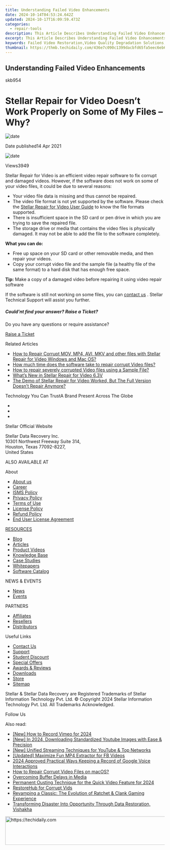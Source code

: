 ```yaml
---
title: Understanding Failed Video Enhancements
date: 2024-10-14T04:53:24.642Z
updated: 2024-10-17T16:09:59.473Z
categories:
  - repair-tools
description: This Article Describes Understanding Failed Video Enhancements
excerpt: This Article Describes Understanding Failed Video Enhancements
keywords: Failed Video Restoration,Video Quality Degradation Solutions,Common Video Enhancement Mistakes,Enhancing Low-Quality Videos,Video Enhancement Techniques for Poor Results,Restore Failed Video Quality,Post-Enhancement Video Issues
thumbnail: https://thmb.techidaily.com/436e7c090c1399dacbfd65fa5eec6eb667bcc5539d8f70bb67561d5aae5ff3b5.jpg
---
```


## Understanding Failed Video Enhancements

skb954

# Stellar Repair for Video Doesn’t Work Properly on Some of My Files – Why?

![date](https://cdn-cmlep.nitrocdn.com/DLSjJVyzoVcUgUSBlgyEUoGMDKLbWXQr/assets/images/optimized/rev-636f8fd/www.stellarinfo.com/support/kb/asset/frontend/images/date.png)

 Date published14 Apr 2021

![date](https://cdn-cmlep.nitrocdn.com/DLSjJVyzoVcUgUSBlgyEUoGMDKLbWXQr/assets/images/optimized/rev-636f8fd/www.stellarinfo.com/support/kb/asset/frontend/images/view.png)

 Views3949

 Stellar Repair for Video is an efficient video repair software to fix corrupt and damaged videos. However, if the software does not work on some of your video files, it could be due to several reasons:

* Your video file data is missing and thus cannot be repaired.
* The video file format is not yet supported by the software. Please check the [Stellar Repair for Video User Guide](https://tools.techidaily.com/stellardata-recovery/buy-now/) to know the file formats supported.
* There is insufficient space in the SD card or pen drive in which you are trying to save the repaired file.
* The storage drive or media that contains the video files is physically damaged. It may not be able to add the file to the software completely.

**What you can do:**

* Free up space on your SD card or other removable media, and then repair your videos.
* Copy your corrupt video file and the sample file (a healthy file of the same format) to a hard disk that has enough free space.

**Tip:** Make a copy of a damaged video before repairing it using video repair software

 If the software is still not working on some files, you can [contact us](https://www.stellarinfo.com/contact/contact-us.php) . Stellar Technical Support will assist you further.

##### Could'nt find your answer? Raise a Ticket?

Do you have any questions or require assistance?

[Raise a Ticket](https://tickets.stellarinfo.com/portal/en/signin)

Related Articles

* [How to Repair Corrupt MOV, MP4, AVI, MKV and other files with Stellar Repair for Video Windows and Mac OS?](how-to-fix-corrupt-quicktime-mov-file)
* [How much time does the software take to repair corrupt Video files?](time-take-to-repair-corrupt-video-files)
* [How to repair severely corrupted Video files using a Sample File?](corrupted-video-repair-using-sample-file)
* [What’s New in Stellar Repair for Video 6.3V](new-stellar-phoenix-video-repair-more-powerful)
* [The Demo of Stellar Repair for Video Worked, But The Full Version Doesn’t Repair Anymore?](demo-worked-full-version-does-not-repair)

 Technology You Can TrustA Brand Present Across The Globe

* [](https://www.stellarinfo.com/images/v7/ISO-27001-2013-Certificate.pdf)
* [](https://www.stellarinfo.com/images/v7/ISO-9001-2008Certificate.pdf)
* [](https://tools.techidaily.com/stellardata-recovery/buy-now/)

 Stellar Official Website

 Stellar Data Recovery Inc.  
 10301 Northwest Freeway Suite 314,  
 Houston, Texas 77092-8227,  
 United States

 ALSO AVAILABLE AT

 About

* [About us](https://tools.techidaily.com/stellardata-recovery/buy-now/)
* [Career](https://tools.techidaily.com/stellardata-recovery/buy-now/)
* [ISMS Policy](https://tools.techidaily.com/stellardata-recovery/buy-now/)
* [Privacy Policy](https://tools.techidaily.com/stellardata-recovery/buy-now/)
* [Terms of Use](https://tools.techidaily.com/stellardata-recovery/buy-now/)
* [License Policy](https://www.stellarinfo.com/software-licensing-usage.php)
* [Refund Policy](https://tools.techidaily.com/stellardata-recovery/buy-now/)
* [End User License Agreement](https://tools.techidaily.com/stellardata-recovery/buy-now/)

[RESOURCES](https://tools.techidaily.com/stellardata-recovery/buy-now/)

* [Blog](https://tools.techidaily.com/stellardata-recovery/buy-now/)
* [Articles](https://tools.techidaily.com/stellardata-recovery/buy-now/)
* [Product Videos](https://tools.techidaily.com/stellardata-recovery/buy-now/)
* [Knowledge Base](https://tools.techidaily.com/stellardata-recovery/buy-now/)
* [Case Studies](https://tools.techidaily.com/stellardata-recovery/buy-now/)
* [Whitepapers](https://tools.techidaily.com/stellardata-recovery/buy-now/)
* [Software Catalog](https://tools.techidaily.com/stellardata-recovery/buy-now/)

 NEWS & EVENTS

* [News](https://tools.techidaily.com/stellardata-recovery/buy-now/)
* [Events](https://www.stellarinfo.com/affiliate-summit/affiliate-summit.php)

 PARTNERS

* [Affiliates](https://tools.techidaily.com/stellardata-recovery/buy-now/)
* [Resellers](https://tools.techidaily.com/stellardata-recovery/buy-now/)
* [Distributors](https://tools.techidaily.com/stellardata-recovery/buy-now/)

 Useful Links

* [Contact Us](https://www.stellarinfo.com/contact/contact-us.php)
* [Support](https://tools.techidaily.com/stellardata-recovery/buy-now/)
* [Student Discount](https://www.stellarinfo.com/student-discount/)
* [Special Offers](https://tools.techidaily.com/stellardata-recovery/buy-now/)
* [Awards & Reviews](https://tools.techidaily.com/stellardata-recovery/buy-now/)
* [Downloads](https://www.stellarinfo.com/download.php)
* [Store](https://tools.techidaily.com/stellardata-recovery/buy-now/)
* [Sitemap](https://www.stellarinfo.com/sitemap.php)

 Stellar & Stellar Data Recovery are Registered Trademarks of Stellar Information Technology Pvt. Ltd. © Copyright 2024 Stellar Information Technology Pvt. Ltd. All Trademarks Acknowledged.

Follow Us [](https://www.facebook.com/stellardata) [](https://twitter.com/stellarinfo) [](https://www.linkedin.com/company/stellardatarecovery/) [](https://www.youtube.com/c/stellardatarecovery)

<ins class="adsbygoogle"
     style="display:block"
     data-ad-format="autorelaxed"
     data-ad-client="ca-pub-7571918770474297"
     data-ad-slot="1223367746"></ins>

<ins class="adsbygoogle"
     style="display:block"
     data-ad-client="ca-pub-7571918770474297"
     data-ad-slot="8358498916"
     data-ad-format="auto"
     data-full-width-responsive="true"></ins>

<span class="atpl-alsoreadstyle">Also read:</span>
<div><ul>
<li><a href="https://screen-video-capture.techidaily.com/new-how-to-record-vimeo-for-2024/"><u>[New] How to Record Vimeo for 2024</u></a></li>
<li><a href="https://youtube-zero.techidaily.com/n-2024-downloading-standardized-youtube-images-with-ease-and-precision/"><u>[New] In 2024, Downloading Standardized Youtube Images with Ease & Precision</u></a></li>
<li><a href="https://eaxpv-info.techidaily.com/new-unified-streaming-techniques-for-youtube-and-top-networks/"><u>[New] Unified Streaming Techniques for YouTube & Top Networks</u></a></li>
<li><a href="https://facebook-videos.techidaily.com/updated-maximize-fun-mp4-extractor-for-fb-videos/"><u>[Updated] Maximize Fun MP4 Extractor for FB Videos</u></a></li>
<li><a href="https://screen-mirroring-recording.techidaily.com/2024-approved-practical-ways-keeping-a-record-of-google-voice-interactions/"><u>2024 Approved Practical Ways Keeping a Record of Google Voice Interactions</u></a></li>
<li><a href="https://data-wizards.techidaily.com/how-to-repair-corrupt-video-files-on-macos/"><u>How to Repair Corrupt Video Files on macOS?</u></a></li>
<li><a href="https://data-wizards.techidaily.com/overcoming-buffer-delays-in-media/"><u>Overcoming Buffer Delays in Media</u></a></li>
<li><a href="https://facebook-record-videos.techidaily.com/permanent-ousting-technique-for-the-quick-video-feature-for-2024/"><u>Permanent Ousting Technique for the Quick Video Feature for 2024</u></a></li>
<li><a href="https://data-wizards.techidaily.com/restorehub-for-corrupt-vids/"><u>RestoreHub for Corrupt Vids</u></a></li>
<li><a href="https://buynow-reviews.techidaily.com/revamping-a-classic-the-evolution-of-ratchet-and-clank-gaming-experience/"><u>Revamping a Classic: The Evolution of Ratchet & Clank Gaming Experience</u></a></li>
<li><a href="https://data-wizards.techidaily.com/transforming-disaster-into-opportunity-through-data-restoration-vishakha/"><u>Transforming Disaster Into Opportunity Through Data Restoration, Vishakha</u></a></li>
</ul></div>

<!-- affiliate ads begin -->
<a href="https://aligracehair.sjv.io/c/5597632/2016148/19272" target="_top" id="2016148">
  <img src="//a.impactradius-go.com/display-ad/19272-2016148" border="0" alt="https://techidaily.com" width="728" height="90"/>
</a>
<img height="0" width="0" src="https://aligracehair.sjv.io/i/5597632/2016148/19272" style="position:absolute;visibility:hidden;" border="0" />
<!-- affiliate ads end -->

